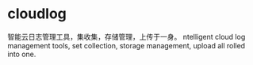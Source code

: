 # cloudlog
智能云日志管理工具，集收集，存储管理，上传于一身。
ntelligent cloud log management tools, set collection, storage management, upload all rolled into one.
